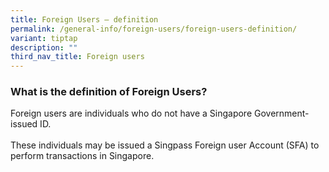 ```yaml
---
title: Foreign Users – definition
permalink: /general-info/foreign-users/foreign-users-definition/
variant: tiptap
description: ""
third_nav_title: Foreign users
---
```

<h3>What is the definition of Foreign Users?</h3>
<p>Foreign users are individuals who do not have a Singapore Government-issued
ID.
<br>
<br>These individuals may be issued a Singpass Foreign user Account (SFA)
to perform transactions in Singapore.</p>